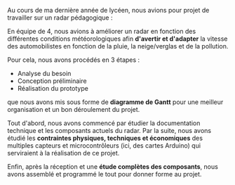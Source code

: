 Au cours de ma dernière année de lycéen, nous avions pour projet de travailler sur un radar pédagogique : 

En équipe de 4, nous avions à améliorer un radar en fonction des différentes conditions météorologiques afin <strong>d'avertir et d'adapter</strong> la vitesse des automobilistes en fonction de la pluie, la neige/verglas et de la pollution. 

Pour cela, nous avons procédés en 3 étapes : 
<ul>
  <li>Analyse du besoin</li>
  <li>Conception préliminaire </li>
  <li>Réalisation du prototype</li>
 </ul>
que nous avons mis sous forme de <strong>diagramme de Gantt</strong> pour une meilleur organisation et un bon déroulement du projet. 

Tout d'abord, nous avons commencé  par étudier la documentation technique et les composants actuels du radar. 
Par la suite, nous avons étudié les <strong>contraintes physiques, techniques et économiques</strong> des multiples capteurs et microcontrôleurs (ici, des cartes Arduino) qui serviraient à la réalisation de ce projet. 

Enfin, après la réception et une <strong>étude complètes des composants</strong>, nous avons assemblé et programmé le tout pour donner forme au projet.
